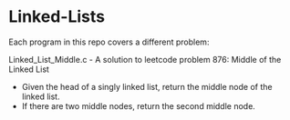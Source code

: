 # Linked-Lists
Each program in this repo covers a different problem:

Linked_List_Middle.c - A solution to leetcode problem 876: Middle of the Linked List
- Given the head of a singly linked list, return the middle node of the linked list.
- If there are two middle nodes, return the second middle node.
